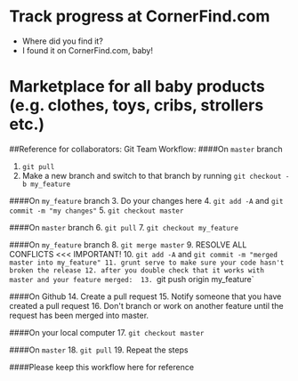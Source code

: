 #  Track progress at CornerFind.com
- Where did you find it?
- I found it on CornerFind.com, baby!

# Marketplace for all baby products (e.g. clothes, toys, cribs, strollers etc.)

##Reference for collaborators: Git Team Workflow:
####On `master` branch
1. `git pull`
2. Make a new branch and switch to that branch by running `git checkout -b my_feature`

####On `my_feature` branch
3. Do your changes here
4. `git add -A` and `git commit -m "my changes"`
5. `git checkout master`

####On `master` branch
6. `git pull`
7. `git checkout my_feature`

####On `my_feature` branch
8. `git merge master`
9. RESOLVE ALL CONFLICTS <<< IMPORTANT!
10. `git add -A` and `git commit -m "merged master into my_feature"
11. grunt serve to make sure your code hasn't broken the release
12. after you double check that it works with master and your feature merged: 
13. `git push origin my_feature`

####On Github
14. Create a pull request
15. Notify someone that you have created a pull request
16. Don't branch or work on another feature until the request has been merged into master.

####On your local computer
17. `git checkout master`

####On `master`
18. `git pull`
19. Repeat the steps

####Please keep this workflow here for reference
